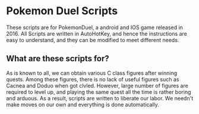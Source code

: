 # Pokemon Duel Scripts
These scripts are for PokemonDuel, a android and IOS game released in 2016. 
All Scripts are written in AutoHotKey, and hence the instructions are easy to understand, 
and they can be modified to meet different needs. 

## What are these scripts for? 

As is known to all, we can obtain various C class figures after winning quests. 
Among these figures, there is no lack of useful figures such as Cacnea and Doduo when got clvled.
However, large number of figures are required to level up, 
and playing the same quest all the time is rather boring and arduous.
As a result, scripts are written to liberate our labor. 
We needn't make moves on our own and everything is done automatically.
